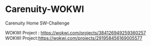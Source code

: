 # Carenuity-WOKWI
Carenuity Home SW-Challenge

WOKWI Project : https://wokwi.com/projects/384126949259360257
WOKWI Project:https://wokwi.com/projects/291958456169005577
